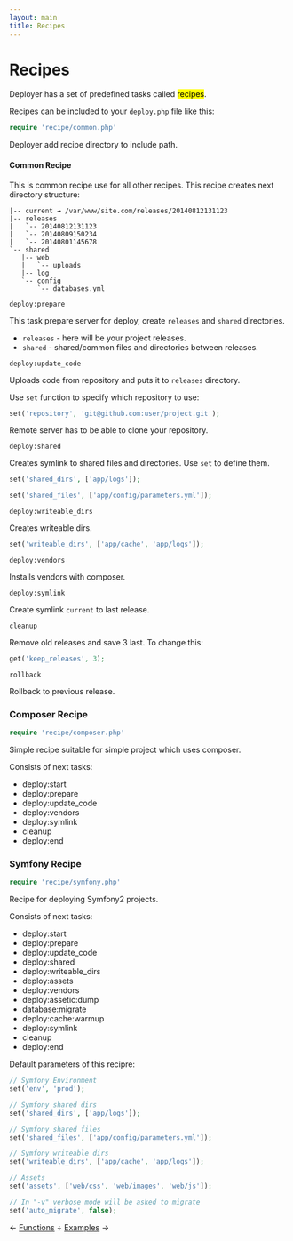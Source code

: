 ```yaml
---
layout: main
title: Recipes
---
```


# Recipes

Deployer has a set of predefined tasks called <mark>recipes</mark>.

Recipes can be included to your `deploy.php` file like this:

~~~ php
require 'recipe/common.php'
~~~

Deployer add recipe directory to include path.

<h4><a name="common-recipe">Common Recipe</a></h4>

This is common recipe use for all other recipes. This recipe creates next directory structure:

~~~
|-- current → /var/www/site.com/releases/20140812131123
|-- releases
|   `-- 20140812131123
|   `-- 20140809150234
|   `-- 20140801145678
`-- shared
   |-- web
   |   `-- uploads
   |-- log
   `-- config
       `-- databases.yml
~~~

~~~
deploy:prepare
~~~

This task prepare server for deploy, create `releases` and `shared` directories.

* `releases` - here will be your project releases.
* `shared` - shared/common files and directories between releases.

~~~
deploy:update_code
~~~

Uploads code from repository and puts it to `releases` directory.

Use `set` function to specify which repository to use:

~~~ php
set('repository', 'git@github.com:user/project.git');
~~~

Remote server has to be able to clone your repository.

~~~
deploy:shared
~~~

Creates symlink to shared files and directories. Use `set` to define them.

~~~ php
set('shared_dirs', ['app/logs']);

set('shared_files', ['app/config/parameters.yml']);
~~~


~~~
deploy:writeable_dirs
~~~

Creates writeable dirs.

~~~ php
set('writeable_dirs', ['app/cache', 'app/logs']);
~~~

~~~
deploy:vendors
~~~

Installs vendors with composer.

~~~
deploy:symlink
~~~

Create symlink `current` to last release.

~~~
cleanup
~~~

Remove old releases and save 3 last. To change this:

~~~ php
get('keep_releases', 3);
~~~

~~~
rollback
~~~

Rollback to previous release.

### Composer Recipe

~~~ php
require 'recipe/composer.php'
~~~

Simple recipe suitable for simple project which uses composer.

Consists of next tasks:

* deploy:start
* deploy:prepare
* deploy:update_code
* deploy:vendors
* deploy:symlink
* cleanup
* deploy:end


### Symfony Recipe

~~~ php
require 'recipe/symfony.php'
~~~

Recipe for deploying Symfony2 projects.

Consists of next tasks:

* deploy:start
* deploy:prepare
* deploy:update_code
* deploy:shared
* deploy:writeable_dirs
* deploy:assets
* deploy:vendors
* deploy:assetic:dump
* database:migrate
* deploy:cache:warmup
* deploy:symlink
* cleanup
* deploy:end

Default parameters of this recipre:

~~~ php
// Symfony Environment
set('env', 'prod');

// Symfony shared dirs
set('shared_dirs', ['app/logs']);

// Symfony shared files
set('shared_files', ['app/config/parameters.yml']);

// Symfony writeable dirs
set('writeable_dirs', ['app/cache', 'app/logs']);

// Assets
set('assets', ['web/css', 'web/images', 'web/js']);

// In "-v" verbose mode will be asked to migrate
set('auto_migrate', false);
~~~

&larr; [Functions](functions.html) &divide; [Examples](examples.html) &rarr;